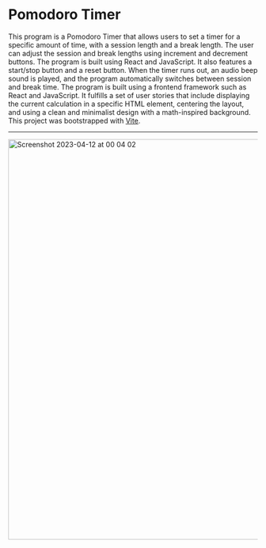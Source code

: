 # Pomodoro Timer

This program is a Pomodoro Timer that allows users to set a timer for a specific amount of time, with a session length and a break length. 
The user can adjust the session and break lengths using increment and decrement buttons. The program is built using React and JavaScript. 
It also features a start/stop button and a reset button. When the timer runs out, an audio beep sound is played, and the program automatically
switches between session and break time. The program is built using a frontend framework such as React and JavaScript. It fulfills a set of 
user stories that include displaying the current calculation in a specific HTML element, centering the layout, and using a clean and 
minimalist design with a math-inspired background. This project was bootstrapped with  [Vite](https://vitejs.dev).

<hr>

<img width="809" alt="Screenshot 2023-04-12 at 00 04 02" src="https://user-images.githubusercontent.com/98550669/231337606-41055fcf-0aa6-4d77-9fe5-359ed336fa64.png">
